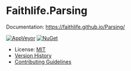 # Faithlife.Parsing

Documentation: https://faithlife.github.io/Parsing/

[![AppVeyor](https://img.shields.io/appveyor/ci/Faithlife/parsing/master.svg)](https://ci.appveyor.com/project/Faithlife/parsing) [![NuGet](https://img.shields.io/nuget/v/Faithlife.Parsing.svg)](https://www.nuget.org/packages/Faithlife.Parsing)

* License: [MIT](LICENSE)
* [Version History](VersionHistory.md)
* [Contributing Guidelines](CONTRIBUTING.md)
